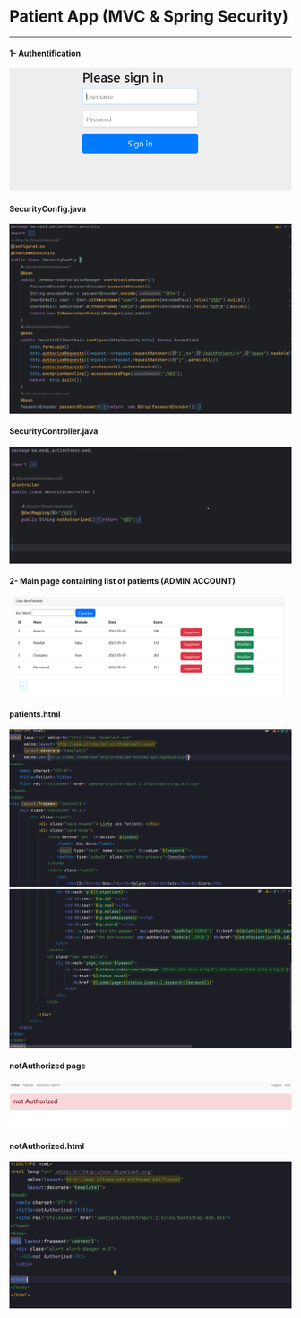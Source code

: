 <h1>
Patient App (MVC & Spring Security)</h1>
<hr>
<h4>1- Authentification </h4>
<img src="Caps/1.PNG">
<h4>SecurityConfig.java</h4>
<img src="Caps/2.PNG">
<h4>SecurityController.java</h4>
<img src="Caps/3.PNG">
<h4>2- Main page containing list of patients (ADMIN ACCOUNT)</h4>
<img src="Caps/4.PNG">
<h4>patients.html</h4>
<img src="Caps/5.PNG">
<img src="Caps/6.PNG">
<h4>notAuthorized page</h4>
<img src="Caps/7.PNG">
<h4>notAuthorized.html</h4>
<img src="Caps/8.PNG">